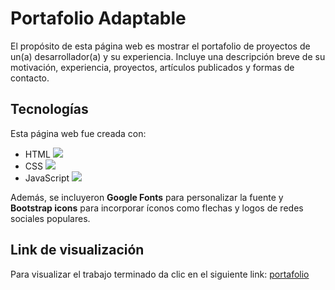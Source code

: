# Portafolio Adaptable 

El propósito de esta página web es mostrar el portafolio de proyectos de un(a) desarrollador(a) y su experiencia. Incluye una descripción breve de su motivación, experiencia, proyectos, artículos publicados y formas de contacto. 

## Tecnologías

Esta página web fue creada con:

* HTML <img src="https://img.shields.io/badge/HTML5-E34F26?style=for-the-badge&logo=html5&logoColor=white" />
* CSS <img src="https://img.shields.io/badge/CSS3-1572B6?style=for-the-badge&logo=css3&logoColor=white" />
* JavaScript <img src="https://img.shields.io/badge/JavaScript-323330?style=for-the-badge&logo=javascript&logoColor=F7DF1E" />

Además, se incluyeron **Google Fonts** para personalizar la fuente y **Bootstrap icons** para incorporar íconos como flechas y logos de redes sociales populares. 

## Link de visualización
Para visualizar el trabajo terminado da clic en el siguiente link: [portafolio](https://portafolio-elena2024.netlify.app)


